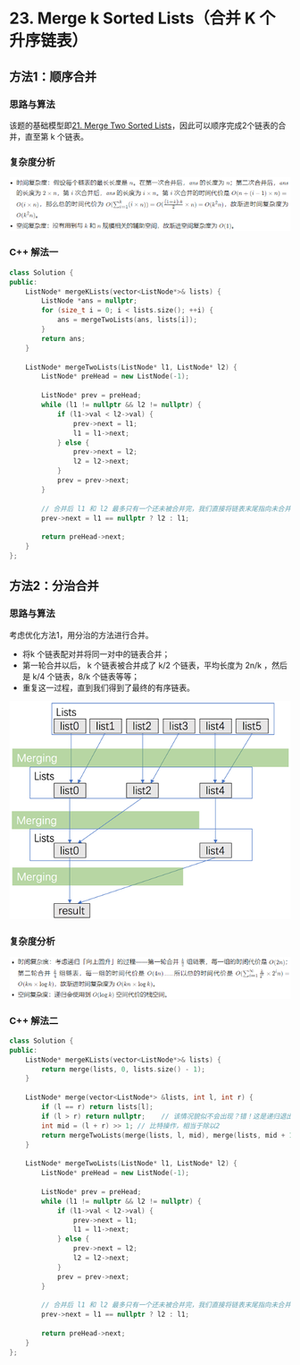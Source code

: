 # 23. Merge k Sorted Lists（合并 K 个升序链表）

## 方法1：顺序合并

### 思路与算法

该题的基础模型即[21. Merge Two Sorted Lists](https://github.com/crossoverpptx/LeetCode/tree/main/21.%20Merge%20Two%20Sorted%20Lists)，因此可以顺序完成2个链表的合并，直至第 k 个链表。

### 复杂度分析

![](01复杂度分析.png)

### C++ 解法一

```c++
class Solution {
public:
    ListNode* mergeKLists(vector<ListNode*>& lists) {
        ListNode *ans = nullptr;
        for (size_t i = 0; i < lists.size(); ++i) {
            ans = mergeTwoLists(ans, lists[i]);
        }
        return ans;
    }

    ListNode* mergeTwoLists(ListNode* l1, ListNode* l2) {
        ListNode* preHead = new ListNode(-1);

        ListNode* prev = preHead;
        while (l1 != nullptr && l2 != nullptr) {
            if (l1->val < l2->val) {
                prev->next = l1;
                l1 = l1->next;
            } else {
                prev->next = l2;
                l2 = l2->next;
            }
            prev = prev->next;
        }

        // 合并后 l1 和 l2 最多只有一个还未被合并完，我们直接将链表末尾指向未合并完的链表即可
        prev->next = l1 == nullptr ? l2 : l1;

        return preHead->next;
    }
};
```

## 方法2：分治合并

### 思路与算法

考虑优化方法1，用分治的方法进行合并。

- 将k 个链表配对并将同一对中的链表合并；
- 第一轮合并以后， k 个链表被合并成了 k/2 个链表，平均长度为 2n/k ，然后是  k/4 个链表，8/k 个链表等等；
- 重复这一过程，直到我们得到了最终的有序链表。

![](02示意图.png)

### 复杂度分析

![](02复杂度分析.png)

### C++ 解法二

```c++
class Solution {
public:
    ListNode* mergeKLists(vector<ListNode*>& lists) {
        return merge(lists, 0, lists.size() - 1);
    }

    ListNode* merge(vector<ListNode*> &lists, int l, int r) {
        if (l == r) return lists[l];
        if (l > r) return nullptr;    // 该情况貌似不会出现？错！这是递归退出条件，只是什么条件下会出现这种情况呢。
        int mid = (l + r) >> 1; // 比特操作，相当于除以2
        return mergeTwoLists(merge(lists, l, mid), merge(lists, mid + 1, r));
    }

    ListNode* mergeTwoLists(ListNode* l1, ListNode* l2) {
        ListNode* preHead = new ListNode(-1);

        ListNode* prev = preHead;
        while (l1 != nullptr && l2 != nullptr) {
            if (l1->val < l2->val) {
                prev->next = l1;
                l1 = l1->next;
            } else {
                prev->next = l2;
                l2 = l2->next;
            }
            prev = prev->next;
        }

        // 合并后 l1 和 l2 最多只有一个还未被合并完，我们直接将链表末尾指向未合并完的链表即可
        prev->next = l1 == nullptr ? l2 : l1;

        return preHead->next;
    }
};

```


